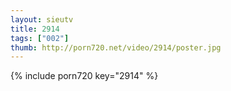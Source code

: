 ```yaml
--- 
layout: sieutv
title: 2914
tags: ["002"]
thumb: http://porn720.net/video/2914/poster.jpg
---
```

{% include porn720 key="2914" %} 
